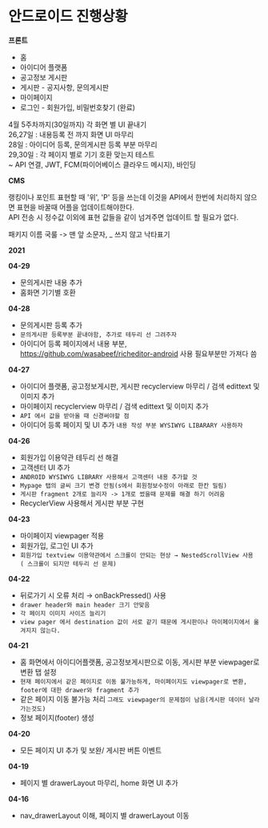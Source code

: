 # 안드로이드 진행상황

**프론트**
- 홈
- 아이디어 플랫폼
- 공고정보 게시판
- 게시판 - 공지사항, 문의게시판
- 마이페이지
- 로그인 - 회원가입, 비밀번호찾기 (완료)

4월 5주차까지(30일까지) 각 화면 별 UI 끝내기 </br>
26,27일 : 내용등록 전 까지 화면 UI 마무리 </br>
28일 : 아이디어 등록, 문의게시판 등록 부분 마무리 </br>
29,30일 : 각 페이지 별로 기기 호환 맞는지 테스트 </br>
~ API 연결, JWT, FCM(파이어베이스 클라우드 메시지), 바인딩

**CMS**


랭킹이나 포인트 표현할 때 '위', 'P' 등을 쓰는데 이것을 API에서 한번에 처리하지 않으면 표현을 바꿀때 어플을 업데이트해야한다.</br>
API 전송 시 정수값 이외에 표현 값들을 같이 넘겨주면 업데이트 할 필요가 없다.

패키지 이름 국룰 -> 맨 앞 소문자, _ 쓰지 않고 낙타표기

**2021**</br>

**04-29**</br>
- 문의게시판 내용 추가
- 홈화면 기기별 호환

**04-28**</br>
- 문의게시판 등록 추가
- `문의게시판 등록부분 끝내야함, 추가로 테두리 선 그려주자`
- 아이디어 등록 페이지에서 내용 부분, https://github.com/wasabeef/richeditor-android 사용 필요부분만 가져다 씀 


**04-27**</br>
- 아이디어 플랫폼, 공고정보게시판, 게시판 recyclerview 마무리 / 검색 edittext 및 이미지 추가
- 마이페이지 recyclerview 마무리 / 검색 edittext 및 이미지 추가
- `API 에서 값을 받아올 때 신경써야할 점`
- 아이디어 등록 페이지 및 UI 추가 `내용 작성 부분 WYSIWYG LIBARARY 사용하자`


**04-26**</br>
- 회원가입 이용약관 테두리 선 해결
- 고객센터 UI 추가
- `ANDROID WYSIWYG LIBRARY 사용해서 고객센터 내용 추가할 것`
- `Mypage 탭의 글씨 크기 변경 안됨(s에서 회원정보수정이 아래로 한칸 밀림)`
- `게시판 fragment 2개로 늘리자 -> 1개로 썼을때 문제를 해결 하기 어려움`
- RecyclerView 사용해서 게시판 부분 구현

**04-23**</br>
- 마이페이지 viewpager 적용
- 회원가입, 로그인 UI 추가
- `회원가입 textview 이용약관에서 스크롤이 안되는 현상 → NestedScrollView 사용 ( 스크롤이 되지만 테두리 선 문제)`

**04-22**</br>
- 뒤로가기 시 오류 처리 → onBackPressed() 사용
- `drawer header와 main header 크기 안맞음`
- `각 페이지 이미지 사이즈 늘리기`
- `view pager 에서 destination 값이 서로 같기 때문에 게시판이나 마이페이지에서 옮겨지지 않는다.`

**04-21**</br>
- 홈 화면에서 아이디어플랫폼, 공고정보게시판으로 이동, 게시판 부분 viewpager로 변환 탭 설정
- `현재 페이지에서 같은 페이지로 이동 불가능하게, 마이페이지도 viewpager로 변환, footer에 대한 drawer와 fragment 추가`
- 같은 페이지 이동 불가능 처리 `그래도 viewpager의 문제점이 남음(게시판 데이터 날라가는것도)`
- 정보 페이지(footer) 생성

**04-20**</br>
- 모든 페이지 UI 추가 및 보완/ 게시판 버튼 이벤트

**04-19**</br>
- 페이지 별 drawerLayout 마무리, home 화면 UI 추가

**04-16**</br>
- nav_drawerLayout 이해, 페이지 별 drawerLayout 이동





